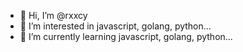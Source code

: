 - 👋 Hi, I’m @rxxcy
- 👀 I’m interested in javascript, golang, python...
- 🌱 I’m currently learning javascript, golang, python...
<!--- - 💞️ I’m looking to collaborate on ... --->
<!--- - 📫 How to reach me ... --->

<!---
rxxcy/rxxcy is a ✨ special ✨ repository because its `README.md` (this file) appears on your GitHub profile.
You can click the Preview link to take a look at your changes.
--->

